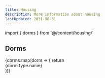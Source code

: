 ```yaml
---
title: Housing
description: More information about housing
lastUpdated: 2021-08-31
---
```


import { dorms } from '@/content/housing/'

## Dorms

<section className="grid gap-base grid-cols-2 md:grid-cols-3">
{dorms.map(dorm => {
  return <div key={dorm.slug}>
  <Block title={dorm.title} href={dorm.url}>{dorm.type.name}</Block>
  </div>
})}
</section>
